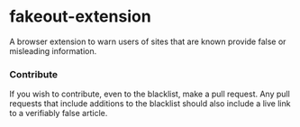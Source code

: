 # fakeout-extension
A browser extension to warn users of sites that are known provide false or misleading information.

### Contribute
If you wish to contribute, even to the blacklist, make a pull request. Any pull requests that include additions to the blacklist should also include a live link to a verifiably false article.   
